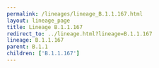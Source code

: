 ```yaml
---
permalink: /lineages/lineage_B.1.1.167.html
layout: lineage_page
title: Lineage B.1.1.167
redirect_to: ../lineage.html?lineage=B.1.1.167
lineage: B.1.1.167
parent: B.1.1
children: ['B.1.1.167']
---
```

